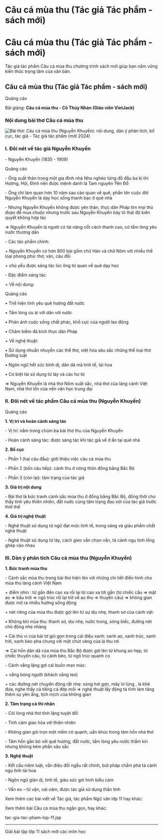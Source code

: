 # Câu cá mùa thu (Tác giả Tác phẩm - sách mới)

# Câu cá mùa thu (Tác giả Tác phẩm - sách mới)

Tác giả tác phẩm Câu cá mùa thu chương trình sách mới giúp bạn nắm vững kiến thức trọng tâm của văn bản.

## Câu cá mùa thu (Tác giả Tác phẩm - sách mới)

Quảng cáo

Bài giảng: **Câu cá mùa thu - Cô Thúy Nhàn (Giáo viên VietJack)**

### Nội dung bài thơ Câu cá mùa thu

![Bài thơ: Câu cá mùa thu \(Nguyễn Khuyến\): nội dung, dàn ý phân tích, bố cục, tác giả - Tác giả tác phẩm \(mới 2024\)](https://vietjack.com/ngu-van-11/images/cau-ca-mua-thu.PNG)

### I. Đôi nét về tác giả Nguyễn Khuyến

\- Nguyễn Khuyến (1835 - 1909) 

Quảng cáo

\- Ông xuất thân trong một gia đình nhà Nho nghèo từng đỗ đầu ba kì thi Hương, Hội, Đình nên được mệnh danh là Tam nguyên Yên Đổ 

\- Ông chỉ làm quan hơn 10 năm sau cáo quan về quê, phần lớn cuộc đời Nguyễn Khuyến là dạy học sống thanh bạc ở quê nhà 

\- Nhưng Nguyễn Khuyến không được yên thân, thực dân Pháp tìm mọi thủ đoạn để mua chuộc nhưng trước sau Nguyễn Khuyến bày tỏ thái độ kiên quyết không hợp tác 

⇒ Nguyễn Khuyến là người có tài năng cốt cách thanh cao, có tấm lòng yêu nước thương dân 

\- Các tác phẩm chính: 

\+ Nguyễn Khuyến có hơn 800 bài gồm chữ Hán và chữ Nôm với nhiều thể loại phong phú: thơ, văn, câu đối 

\+ chủ yếu được sáng tác lúc ông từ quan về quê dạy học 

\- Đặc điểm sáng tác: 

\+ Về nội dung: 

Quảng cáo

• Thể hiện tình yêu quê hương đất nước 

• Tấm lòng ưu ái với dân với nước 

• Phản ánh cuộc sống chất phác, khổ cực của người lao động 

• Châm biếm đả kích thực dân Pháp 

\+ Về nghệ thuật: 

• Sử dụng nhuần nhuyễn các thể thơ, việt hóa sâu sắc những thể loại thơ Đường luật 

• Ngôn ngữ hết sức bình dị, dân dã mà tinh tế, tài hoa 

• Có biệt tài sử dụng từ láy và các hư từ 

⇒ Nguyễn Khuyến là nhà thơ Nôm xuất sắc, nhà thơ của làng cảnh Việt Nam, nhà thơ lớn của nền văn học trung đại 

### II. Đôi nét về tác phẩm Câu cá mùa thu (Nguyễn Khuyến)

Quảng cáo

**1\. Vị trí và hoàn cảnh sáng tác**

\- Vị trí: nằm trong chùm ba bài thơ thu của Nguyễn Khuyến 

\- Hoàn cảnh sáng tác: được sáng tác khi tác giả về ở ẩn tại quê nhà 

**2\. Bố cục**

\- Phần 1 (hai câu đầu): giới thiệu việc câu cá mùa thu 

\- Phần 2 (bốn câu tiếp): cảnh thu ở nông thôn đồng bằng Bắc Bộ 

\- Phần 3 (còn lại): tâm trạng của tác giả 

**3\. Giá trị nội dung**

\- Bài thơ là bức tranh cảnh sắc mùa thu ở đồng bằng Bắc Bộ, đồng thời cho thấy tình yêu thiên nhiên, đất nước cùng tâm trạng đau xót của tác giả trước thời thế 

**4\. Giá trị nghệ thuật**

\- Nghệ thuật sử dụng từ ngữ đạt mức tinh tế, trong sáng và giàu phẩm chất nghệ thuật 

\- Nghệ thuật sử dụng từ láy, cách gieo vần chọn vần, tả cảnh ngụ tình lồng ghép vào nhau 

### III. Dàn ý phân tích Câu cá mùa thu (Nguyễn Khuyến)

**1\. Bức tranh mùa thu**

\- Cảnh sắc mùa thu trong bài thơ hiện lên với những chi tiết điển hình cho mùa thu làng cảnh Việt Nam 

\+ điểm nhìn : từ gần đến cao xa rồi lại từ cao xa tới gần (từ chiếc cầu ⇒ mặt ao ⇒ bầu trời ⇒ ngõ trúc rồi lại trở về ao thu ⇒ thuyền câu) ⇒ không gian được mở ra nhiều hướng sống động 

\+ nét riêng của mùa thu được gợi lên từ sự dịu nhẹ, thanh sơ của cảnh vật: 

• Không khí mùa thu: thanh sơ, dịu nhẹ, nước trong, sóng biếc, đường nét chủ động nhẹ nhàng 

• Cái thú vị của bài tơ gói gọn trong cái điệu xanh: xanh ao, xanh trúc, xanh trời, xanh bèo pha chung với một chút vàng của lá thu rơi 

⇒ Cái hồn dân dã của mùa thu Bắc Bộ được gợi lên từ khung ao hẹp, từ chiếc thuyền câu, từ cánh bèo, từ ngõ trúc quanh co 

\- Cảnh vắng lặng gợi cái buồn man mác: 

\+ vắng bóng người (khách vắng teo) 

\+ các đường nét chuyển động rất nhẹ: sóng hơi gợn, mây lơ lủng , lá khẽ đưa, nghe thấy cả tiếng cá đớp mồi ⇒ nghệ thuật lấy động tả tĩnh làm tăng thêm sự yên ắng, tịch mịch của không gian 

**2\. Tâm trạng cả thi nhân**

\- Cõi lòng nhà thơ tĩnh lặng tuyệt đối 

\- Tình cảm giao hòa với thiên nhiên 

\- Không gian gói trọn một niềm cô quạnh, uẩn khúc trong tâm hồn nhà thơ 

\- Tâm hồn gắn bó với quê hương, đất nước, tấm lòng yêu nước thầm kín nhưng không kém phần sâu sắc 

**3\. Nghệ thuật**

\- Kết cấu niêm luật, vần điệu đối ngẫu rất chỉnh, bút pháp chấm phá tả cảnh ngụ tình tài hoa 

\- Ngôn ngữ giản dị, tinh tế, giàu sức gơi hình biểu cảm 

\- Vần eo – tử vận, oái oăm, được tác giả sử dụng thần tình 

Xem thêm các bài viết về Tác giả, tác phẩm Ngữ văn lớp 11 hay khác:

Xem thêm bài Câu cá mùa thu ngắn gọn, hay khác:

tac-gia-tac-pham-lop-11.jsp

* * *

Giải bài tập lớp 11 sách mới các môn học

